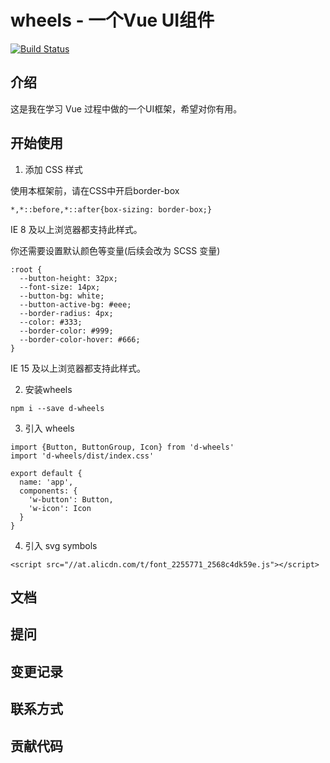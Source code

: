 # wheels - 一个Vue UI组件

[![Build Status](https://www.travis-ci.org/Derek-Dong/wheels.svg?branch=main)](https://www.travis-ci.org/Derek-Dong/wheels)

## 介绍

这是我在学习 Vue 过程中做的一个UI框架，希望对你有用。

## 开始使用

1. 添加 CSS 样式

  使用本框架前，请在CSS中开启border-box
  ```
  *,*::before,*::after{box-sizing: border-box;}
  ```
  IE 8 及以上浏览器都支持此样式。

  你还需要设置默认颜色等变量(后续会改为 SCSS 变量)
  ```
  :root {
    --button-height: 32px;
    --font-size: 14px;
    --button-bg: white;
    --button-active-bg: #eee;
    --border-radius: 4px;
    --color: #333;
    --border-color: #999;
    --border-color-hover: #666;
  }
  ```
  IE 15 及以上浏览器都支持此样式。

2. 安装wheels
  ```
  npm i --save d-wheels
  ```

3. 引入 wheels
  ```
  import {Button, ButtonGroup, Icon} from 'd-wheels'
  import 'd-wheels/dist/index.css'

  export default {
    name: 'app',
    components: {
      'w-button': Button,
      'w-icon': Icon
    }
  }
  ```

4. 引入 svg symbols
  ```
  <script src="//at.alicdn.com/t/font_2255771_2568c4dk59e.js"></script>
  ```

## 文档

## 提问

## 变更记录

## 联系方式

## 贡献代码